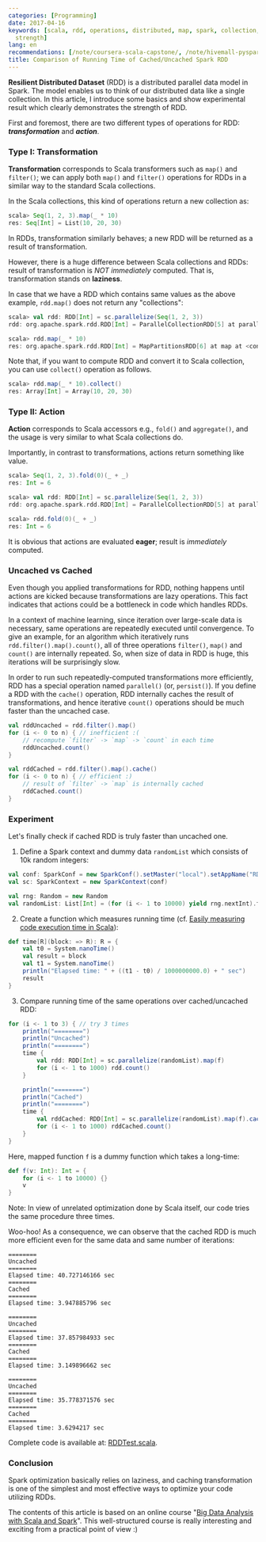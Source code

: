 ```yaml
---
categories: [Programming]
date: 2017-04-16
keywords: [scala, rdd, operations, distributed, map, spark, collection, model, data,
  strength]
lang: en
recommendations: [/note/coursera-scala-capstone/, /note/hivemall-pyspark/, /note/mlss-kyoto-2015/]
title: Comparison of Running Time of Cached/Uncached Spark RDD
---
```


**Resilient Distributed Dataset** (RDD) is a distributed parallel data model in Spark. The model enables us to think of our distributed data like a single collection. In this article, I introduce some basics and show experimental result which clearly demonstrates the strength of RDD.

First and foremost, there are two different types of operations for RDD: ***transformation*** and ***action***.

### Type I: Transformation

**Transformation** corresponds to Scala transformers such as `map()` and `filter()`; we can apply both `map()` and `filter()` operations for RDDs in a similar way to the standard Scala collections.

In the Scala collections, this kind of operations return a new collection as:

```scala
scala> Seq(1, 2, 3).map(_ * 10)
res: Seq[Int] = List(10, 20, 30)
```

In RDDs, transformation similarly behaves; a new RDD will be returned as a result of transformation.

However, there is a huge difference between Scala collections and RDDs: result of transformation is *NOT immediately* computed. That is, transformation stands on **laziness**.

In case that we have a RDD which contains same values as the above example, `rdd.map()` does not return any "collections":

```scala
scala> val rdd: RDD[Int] = sc.parallelize(Seq(1, 2, 3))
rdd: org.apache.spark.rdd.RDD[Int] = ParallelCollectionRDD[5] at parallelize at <console>:20

scala> rdd.map(_ * 10)
res: org.apache.spark.rdd.RDD[Int] = MapPartitionsRDD[6] at map at <console>:22
```

Note that, if you want to compute RDD and convert it to Scala collection, you can use `collect()` operation as follows.

```scala
scala> rdd.map(_ * 10).collect()
res: Array[Int] = Array(10, 20, 30)
```

### Type II: Action

**Action** corresponds to Scala accessors e.g., `fold()` and `aggregate()`, and the usage is very similar to what Scala collections do.

Importantly, in contrast to transformations, actions return something like value.

```scala
scala> Seq(1, 2, 3).fold(0)(_ + _)
res: Int = 6
```

```scala
scala> val rdd: RDD[Int] = sc.parallelize(Seq(1, 2, 3))
rdd: org.apache.spark.rdd.RDD[Int] = ParallelCollectionRDD[5] at parallelize at <console>:20

scala> rdd.fold(0)(_ + _)
res: Int = 6
```

It is obvious that actions are evaluated **eager**; result is *immediately* computed.

### Uncached vs Cached

Even though you applied transformations for RDD, nothing happens until actions are kicked because transformations are lazy operations. This fact indicates that actions could be a bottleneck in code which handles RDDs.

In a context of machine learning, since iteration over large-scale data is necessary, same operations are repeatedly executed until convergence. To give an example, for an algorithm which iteratively runs `rdd.filter().map().count()`, all of three operations `filter()`, `map()` and `count()` are internally repeated. So, when size of data in RDD is huge, this iterations will be surprisingly slow.

In order to run such repeatedly-computed transformations more efficiently, RDD has a special operation named `parallel()` (or, `persist()`). If you define a RDD with the `cache()` operation, RDD internally caches the result of transformations, and hence iterative `count()` operations should be much faster than the uncached case.

```scala
val rddUncached = rdd.filter().map()
for (i <- 0 to n) { // inefficient :(
	// recompute `filter` -> `map` -> `count` in each time
	rddUncached.count()
}
```

```scala
val rddCached = rdd.filter().map().cache()
for (i <- 0 to n) { // efficient :)
	// result of `filter` -> `map` is internally cached
	rddCached.count()
}
```

### Experiment

Let's finally check if cached RDD is truly faster than uncached one.

1) Define a Spark context and dummy data `randomList` which consists of 10k random integers:

```scala
val conf: SparkConf = new SparkConf().setMaster("local").setAppName("RDDTest")
val sc: SparkContext = new SparkContext(conf)

val rng: Random = new Random
val randomList: List[Int] = (for (i <- 1 to 10000) yield rng.nextInt).toList
```

2) Create a function which measures running time (cf. [Easily measuring code execution time in Scala](http://biercoff.com/easily-measuring-code-execution-time-in-scala/)):

```scala
def time[R](block: => R): R = {
	val t0 = System.nanoTime()
	val result = block
	val t1 = System.nanoTime()
	println("Elapsed time: " + ((t1 - t0) / 1000000000.0) + " sec")
	result
}
```

3) Compare running time of the same operations over cached/uncached RDD:

```scala
for (i <- 1 to 3) { // try 3 times
	println("========")
	println("Uncached")
	println("========")
	time {
		val rdd: RDD[Int] = sc.parallelize(randomList).map(f)
		for (i <- 1 to 1000) rdd.count()
	}

	println("========")
	println("Cached")
	println("========")
	time {
		val rddCached: RDD[Int] = sc.parallelize(randomList).map(f).cache()
		for (i <- 1 to 1000) rddCached.count()
	}
}
```

Here, mapped function `f` is a dummy function which takes a long-time:

```scala
def f(v: Int): Int = {
	for (i <- 1 to 10000) {}
	v
}
```

Note: In view of unrelated optimization done by Scala itself, our code tries the same procedure three times.

Woo-hoo! As a consequence, we can observe that the cached RDD is much more efficient even for the same data and same number of iterations:

```
========
Uncached
========
Elapsed time: 40.727146166 sec
========
Cached
========
Elapsed time: 3.947885796 sec
```

```
========
Uncached
========
Elapsed time: 37.857984933 sec
========
Cached
========
Elapsed time: 3.149896662 sec
```

```
========
Uncached
========
Elapsed time: 35.778371576 sec
========
Cached
========
Elapsed time: 3.6294217 sec
```

Complete code is available at: [RDDTest.scala](https://github.com/takuti-sandbox/tmp/blob/644d7c6e85c7f111b0f340ece37bc1d4434bb5e5/scala/src/main/scala/rdd/RDDTest.scala).

### Conclusion

Spark optimization basically relies on laziness, and caching transformation is one of the simplest and most effective ways to optimize your code utilizing RDDs.

The contents of this article is based on an online course "[Big Data Analysis with Scala and Spark](https://www.coursera.org/learn/scala-spark-big-data)". This well-structured course is really interesting and exciting from a practical point of view :)